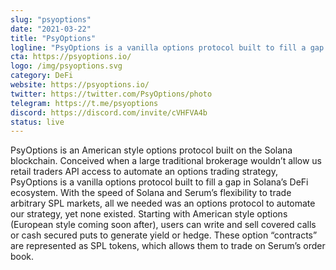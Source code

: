 ```yaml
---
slug: "psyoptions"
date: "2021-03-22"
title: "PsyOptions"
logline: "PsyOptions is a vanilla options protocol built to fill a gap in Solana’s DeFi ecosystem."
cta: https://psyoptions.io/
logo: /img/psyoptions.svg
category: DeFi
website: https://psyoptions.io/
twitter: https://twitter.com/PsyOptions/photo
telegram: https://t.me/psyoptions
discord: https://discord.com/invite/cVHFVA4b
status: live
---
```


PsyOptions is an American style options protocol built on the Solana blockchain. Conceived when a large traditional brokerage wouldn’t allow us retail traders API access to automate an options trading strategy, PsyOptions is a vanilla options protocol built to fill a gap in Solana’s DeFi ecosystem. With the speed of Solana and Serum’s flexibility to trade arbitrary SPL markets, all we needed was an options protocol to automate our strategy, yet none existed. Starting with American style options (European style coming soon after), users can write and sell covered calls or cash secured puts to generate yield or hedge. These option “contracts” are represented as SPL tokens, which allows them to trade on Serum’s order book.
